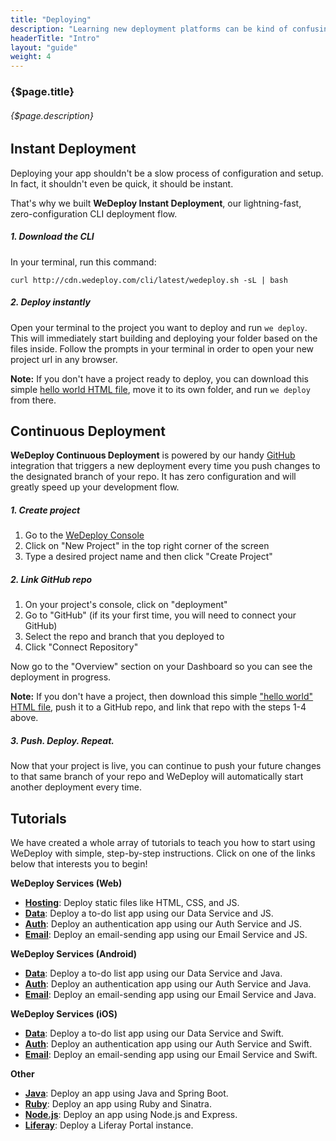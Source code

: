 ```yaml
---
title: "Deploying"
description: "Learning new deployment platforms can be kind of confusing. We want to simplify it for you."
headerTitle: "Intro"
layout: "guide"
weight: 4
---
```


### {$page.title}

###### {$page.description}

<article id="1">

## Instant Deployment

Deploying your app shouldn't be a slow process of configuration and setup. In fact, it shouldn't even be quick, it should be instant. 

That's why we built **WeDeploy Instant Deployment**, our lightning-fast, zero-configuration CLI deployment flow.

##### 1. Download the CLI

In your terminal, run this command:

```
curl http://cdn.wedeploy.com/cli/latest/wedeploy.sh -sL | bash
```

##### 2. Deploy instantly

Open your terminal to the project you want to deploy and run `we deploy`. This will immediately start building and deploying your folder based on the files inside. Follow the prompts in your terminal in order to open your new project url in any browser.

**Note:** If you don't have a project ready to deploy, you can download this simple [hello world HTML file](https://gist.github.com/jonnilundy/df30e208dd1e84babf8b339ad2fbcbc9/archive/6d7bd9321c108bb4ed7c5ce4f3b79fb3b578c39a.zip), move it to its own folder, and run `we deploy` from there.

</article>

<article id="2">

## Continuous Deployment

**WeDeploy Continuous Deployment** is powered by our handy [GitHub](htps://github.com) integration that triggers a new deployment every time you push changes to the designated branch of your repo. It has zero configuration and will greatly speed up your development flow.

##### 1. Create project

1. Go to the [WeDeploy Console](console.wedeploy.com)
2. Click on "New Project" in the top right corner of the screen
3. Type a desired project name and then click "Create Project"

##### 2. Link GitHub repo

1. On your project's console, click on "deployment"
2. Go to "GitHub" (if its your first time, you will need to connect your GitHub)
3. Select the repo and branch that you deployed to
4. Click "Connect Repository"

Now go to the "Overview" section on your Dashboard so you can see the deployment in progress.

**Note:** If you don't have a project, then download this simple ["hello world" HTML file](https://gist.github.com/jonnilundy/df30e208dd1e84babf8b339ad2fbcbc9/archive/6d7bd9321c108bb4ed7c5ce4f3b79fb3b578c39a.zip), push it to a GitHub repo, and link that repo with the steps 1-4 above.


##### 3. Push. Deploy. Repeat.

Now that your project is live, you can continue to push your future changes to that same branch of your repo and WeDeploy will automatically start another deployment every time.

</article>

<article id="3">

## Tutorials

We have created a whole array of tutorials to teach you how to start using WeDeploy with simple, step-by-step instructions. Click on one of the links below that interests you to begin!

**WeDeploy Services (Web)**

* **<a data-senna-off target="_blank" href="/tutorials/hosting/">Hosting</a>**: Deploy static files like HTML, CSS, and JS.
* **<a data-senna-off target="_blank" href="/tutorials/data-web/">Data</a>**: Deploy a to-do list app using our Data Service and JS.
* **<a data-senna-off target="_blank" href="/tutorials/auth-web/">Auth</a>**: Deploy an authentication app using our Auth Service and JS.
* **<a data-senna-off target="_blank" href="/tutorials/email-web/">Email</a>**: Deploy an email-sending app using our Email Service and JS.

**WeDeploy Services (Android)**

* **<a data-senna-off target="_blank" href="/tutorials/data-android/">Data</a>**: Deploy a to-do list app using our Data Service and Java.
* **<a data-senna-off target="_blank" href="/tutorials/auth-android/">Auth</a>**: Deploy an authentication app using our Auth Service and Java.
* **<a data-senna-off target="_blank" href="/tutorials/email-android/">Email</a>**: Deploy an email-sending app using our Email Service and Java.

**WeDeploy Services (iOS)**

* **<a data-senna-off target="_blank" href="/tutorials/data-ios/">Data</a>**: Deploy a to-do list app using our Data Service and Swift.
* **<a data-senna-off target="_blank" href="/tutorials/auth-ios/">Auth</a>**: Deploy an authentication app using our Auth Service and Swift.
* **<a data-senna-off target="_blank" href="/tutorials/email-ios/">Email</a>**: Deploy an email-sending app using our Email Service and Swift.

**Other**

* **<a data-senna-off target="_blank" href="/tutorials/java/">Java</a>**: Deploy an app using Java and Spring Boot.
* **<a data-senna-off target="_blank" href="/tutorials/ruby/">Ruby</a>**: Deploy an app using Ruby and Sinatra.
* **<a data-senna-off target="_blank" href="/tutorials/nodejs/">Node.js</a>**: Deploy an app using Node.js and Express.
* **<a data-senna-off target="_blank" href="/tutorials/liferay/">Liferay</a>**: Deploy a Liferay Portal instance.

</article>
